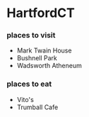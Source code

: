 # HartfordCT
### places to visit
- Mark Twain House
- Bushnell Park
- Wadsworth Atheneum
### places to eat
- Vito's
- Trumball Cafe

